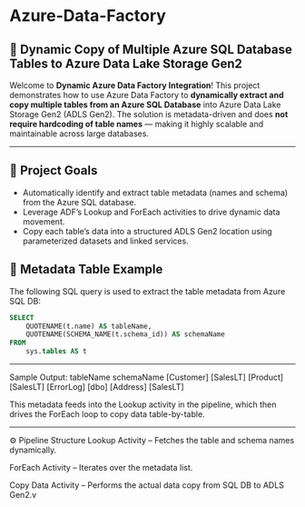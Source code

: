 # Azure-Data-Factory
## 📘 Dynamic Copy of Multiple Azure SQL Database Tables to Azure Data Lake Storage Gen2

Welcome to **Dynamic Azure Data Factory Integration**! This project demonstrates how to use Azure Data Factory to **dynamically extract and copy multiple tables from an Azure SQL Database** into Azure Data Lake Storage Gen2 (ADLS Gen2). The solution is metadata-driven and does **not require hardcoding of table names** — making it highly scalable and maintainable across large databases.

---

## 📌 Project Goals

- Automatically identify and extract table metadata (names and schema) from the Azure SQL database.
- Leverage ADF’s Lookup and ForEach activities to drive dynamic data movement.
- Copy each table’s data into a structured ADLS Gen2 location using parameterized datasets and linked services.

## 🧾 Metadata Table Example

The following SQL query is used to extract the table metadata from Azure SQL DB:

```sql
SELECT 
    QUOTENAME(t.name) AS tableName, 
    QUOTENAME(SCHEMA_NAME(t.schema_id)) AS schemaName 
FROM 
    sys.tables AS t
```
---

Sample Output:
tableName	schemaName
[Customer]	[SalesLT]
[Product]	[SalesLT]
[ErrorLog]	[dbo]
[Address]	[SalesLT]

This metadata feeds into the Lookup activity in the pipeline, which then drives the ForEach loop to copy data table-by-table.

---

⚙️ Pipeline Structure
Lookup Activity – Fetches the table and schema names dynamically.

ForEach Activity – Iterates over the metadata list.

Copy Data Activity – Performs the actual data copy from SQL DB to ADLS Gen2.v
